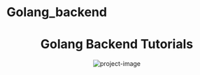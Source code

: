 # Golang_backend


<h1 align="center" id="title">Golang Backend Tutorials</h1>

<p align="center"><img src="https://socialify.git.ci/ROUNAK-K-JHA-2002/Golang_backend/image?description=1&amp;font=Jost&amp;language=1&amp;name=1&amp;owner=1&amp;pattern=Circuit%20Board&amp;stargazers=1&amp;theme=Dark" alt="project-image"></p>

<!-- <h4 align="center" id="subtitle">This repo contains all my Golang Tutorials code for learning purpose</h4> -->
